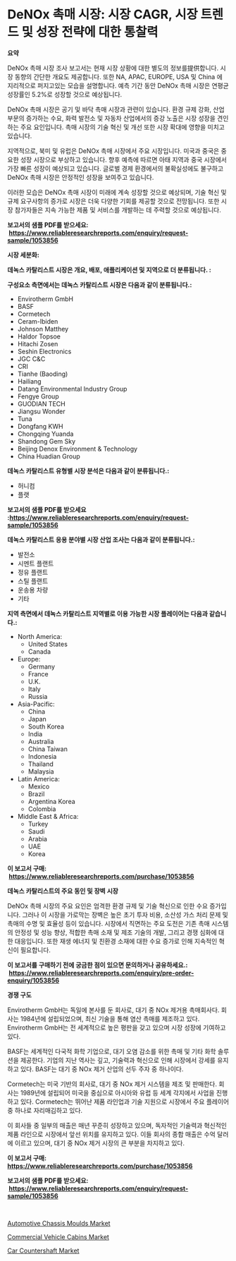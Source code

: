 <p><h1>DeNOx 촉매 시장: 시장 CAGR, 시장 트렌드 및 성장 전략에 대한 통찰력</h1></p><p><strong>요약</strong></p>
<p><p>DeNOx 촉매 시장 조사 보고서는 현재 시장 상황에 대한 별도의 정보를提供합니다. 시장 동향의 간단한 개요도 제공합니다. 또한 NA, APAC, EUROPE, USA 및 China 에 지리적으로 퍼지고있는 모습을 설명합니다. 예측 기간 동안 DeNOx 촉매 시장은 연평균 성장률인 5.2%로 성장할 것으로 예상됩니다.</p><p>DeNOx 촉매 시장은 공기 및 바닥 촉매 시장과 관련이 있습니다. 환경 규제 강화, 산업 부문의 증가하는 수요, 화력 발전소 및 자동차 산업에서의 증강 노출은 시장 성장을 견인하는 주요 요인입니다. 촉매 시장의 기술 혁신 및 개선 또한 시장 확대에 영향을 미치고 있습니다.</p><p>지역적으로, 북미 및 유럽은 DeNOx 촉매 시장에서 주요 시장입니다. 미국과 중국은 중요한 성장 시장으로 부상하고 있습니다. 향후 예측에 따르면 아태 지역과 중국 시장에서 가장 빠른 성장이 예상되고 있습니다. 글로벌 경제 환경에서의 불확실성에도 불구하고 DeNOx 촉매 시장은 안정적인 성장을 보여주고 있습니다.</p><p>이러한 모습은 DeNOx 촉매 시장이 미래에 계속 성장할 것으로 예상되며, 기술 혁신 및 규제 요구사항의 증가로 시장은 더욱 다양한 기회를 제공할 것으로 전망됩니다. 또한 시장 참가자들은 지속 가능한 제품 및 서비스를 개발하는 데 주력할 것으로 예상됩니다.</p></p>
<p><strong>보고서의 샘플 PDF를 받으세요: &nbsp;<a href="https://www.reliableresearchreports.com/enquiry/request-sample/1053856">https://www.reliableresearchreports.com/enquiry/request-sample/1053856</a></strong></p>
<p><strong>시장 세분화:</strong></p>
<p><strong> 데녹스 카탈리스트 시장은 개요, 배포, 애플리케이션 및 지역으로 더 분류됩니다. :</strong></p>
<p><strong>구성요소 측면에서는 데녹스 카탈리스트 시장은 다음과 같이 분류됩니다.:</strong></p>
<p><ul><li>Envirotherm GmbH</li><li>BASF</li><li>Cormetech</li><li>Ceram-Ibiden</li><li>Johnson Matthey</li><li>Haldor Topsoe</li><li>Hitachi Zosen</li><li>Seshin Electronics</li><li>JGC C&C</li><li>CRI</li><li>Tianhe (Baoding)</li><li>Hailiang</li><li>Datang Environmental Industry Group</li><li>Fengye Group</li><li>GUODIAN TECH</li><li>Jiangsu Wonder</li><li>Tuna</li><li>Dongfang KWH</li><li>Chongqing Yuanda</li><li>Shandong Gem Sky</li><li>Beijing Denox Environment & Technology</li><li>China Huadian Group</li></ul></p>
<p><strong> 데녹스 카탈리스트 유형별 시장 분석은 다음과 같이 분류됩니다.:</strong></p>
<p><ul><li>허니컴</li><li>플랫</li></ul></p>
<p><strong>보고서의 샘플 PDF를 받으세요 :<a href="https://www.reliableresearchreports.com/enquiry/request-sample/1053856">https://www.reliableresearchreports.com/enquiry/request-sample/1053856</a></strong></p>
<p><strong> 데녹스 카탈리스트 응용 분야별 시장 산업 조사는 다음과 같이 분류됩니다.:</strong></p>
<p><ul><li>발전소</li><li>시멘트 플랜트</li><li>정유 플랜트</li><li>스틸 플랜트</li><li>운송용 차량</li><li>기타</li></ul></p>
<p><strong>지역 측면에서 데녹스 카탈리스트 지역별로 이용 가능한 시장 플레이어는 다음과 같습니다.:</strong></p>
<p><ul>
    <li>
        North America:
        <ul>
            <li>United States</li>
            <li>Canada</li>
        </ul>
    </li>
    <li>
        Europe:
        <ul>
            <li>Germany</li>
            <li>France</li>
            <li>U.K.</li>
            <li>Italy</li>
            <li>Russia</li>
        </ul>
    </li>
    <li>
        Asia-Pacific:
        <ul>
            <li>China</li>
            <li>Japan</li>
            <li>South Korea</li>
            <li>India</li>
            <li>Australia</li>
            <li>China Taiwan</li>
            <li>Indonesia</li>
            <li>Thailand</li>
            <li>Malaysia</li>
        </ul>
    </li>
    <li>
        Latin America:
        <ul>
            <li>Mexico</li>
            <li>Brazil</li>
            <li>Argentina Korea</li>
            <li>Colombia</li>
        </ul>
    </li>
    <li>
        Middle East & Africa:
        <ul>
            <li>Turkey</li>
            <li>Saudi</li>
            <li>Arabia</li>
            <li>UAE</li>
            <li>Korea</li>
        </ul>
    </li>
    </ul></p>
<p><strong>이 보고서 구매: &nbsp;<a href="https://www.reliableresearchreports.com/purchase/1053856">https://www.reliableresearchreports.com/purchase/1053856</a></strong></p>
<p><strong>데녹스 카탈리스트의 주요 동인 및 장벽 시장</strong></p>
<p><p>DeNOx 촉매 시장의 주요 요인은 엄격한 환경 규제 및 기술 혁신으로 인한 수요 증가입니다. 그러나 이 시장을 가로막는 장벽은 높은 초기 투자 비용, 소산성 가스 처리 문제 및 촉매의 수명 및 효율성 등이 있습니다. 시장에서 직면하는 주요 도전은 기존 촉매 시스템의 안정성 및 성능 향상, 적합한 촉매 소재 및 제조 기술의 개발, 그리고 경쟁 심화에 대한 대응입니다. 또한 재생 에너지 및 친환경 소재에 대한 수요 증가로 인해 지속적인 혁신이 필요합니다.</p></p>
<p><strong>이 보고서를 구매하기 전에 궁금한 점이 있으면 문의하거나 공유하세요.: &nbsp;<a href="https://www.reliableresearchreports.com/enquiry/pre-order-enquiry/1053856">https://www.reliableresearchreports.com/enquiry/pre-order-enquiry/1053856</a></strong></p>
<p><strong>경쟁 구도</strong></p>
<p><p>Envirotherm GmbH는 독일에 본사를 둔 회사로, 대기 중 NOx 제거용 촉매회사다. 회사는 1984년에 설립되었으며, 최신 기술을 통해 염산 촉매를 제조하고 있다. Envirotherm GmbH는 전 세계적으로 높은 평판을 갖고 있으며 시장 성장에 기여하고 있다.</p><p>BASF는 세계적인 다국적 화학 기업으로, 대기 오염 감소를 위한 촉매 및 기타 화학 솔루션을 제공한다. 기업의 지난 역사는 깊고, 기술력과 혁신으로 인해 시장에서 강세를 유지하고 있다. BASF는 대기 중 NOx 제거 산업의 선두 주자 중 하나이다.</p><p>Cormetech는 미국 기반의 회사로, 대기 중 NOx 제거 시스템을 제조 및 판매한다. 회사는 1989년에 설립되어 미국을 중심으로 아시아와 유럽 등 세계 각지에서 사업을 진행하고 있다. Cormetech는 뛰어난 제품 라인업과 기술 지원으로 시장에서 주요 플레이어 중 하나로 자리매김하고 있다.</p><p>이 회사들 중 일부의 매출은 매년 꾸준히 성장하고 있으며, 독자적인 기술력과 혁신적인 제품 라인으로 시장에서 앞선 위치를 유지하고 있다. 이들 회사의 종합 매출은 수억 달러에 이르고 있으며, 대기 중 NOx 제거 시장의 큰 부분을 차지하고 있다.</p></p>
<p><strong>이 보고서 구매: &nbsp; <a href="https://www.reliableresearchreports.com/purchase/1053856">https://www.reliableresearchreports.com/purchase/1053856</a></strong></p>
<p><strong>보고서의 샘플 PDF를 받으세요: &nbsp;<a href="https://www.reliableresearchreports.com/enquiry/request-sample/1053856">https://www.reliableresearchreports.com/enquiry/request-sample/1053856</a></strong><strong></strong></p>
<p>&nbsp;</p>
<p><p><a href="https://github.com/shotows/Market-Research-Report-List-1/blob/main/automotive-chassis-moulds-market.md">Automotive Chassis Moulds Market</a></p><p><a href="https://github.com/beatblasta/Market-Research-Report-List-2/blob/main/commercial-vehicle-cabins-market.md">Commercial Vehicle Cabins Market</a></p><p><a href="https://github.com/angelajermaine/Market-Research-Report-List-2/blob/main/car-countershaft-market.md">Car Countershaft Market</a></p></p>
